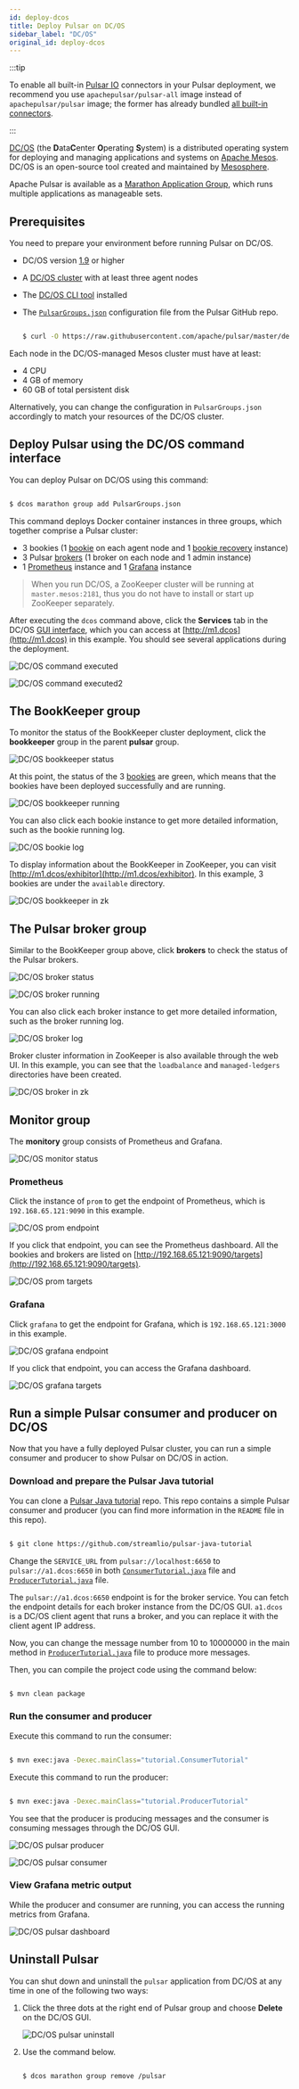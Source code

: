 ```yaml
---
id: deploy-dcos
title: Deploy Pulsar on DC/OS
sidebar_label: "DC/OS"
original_id: deploy-dcos
---
```


:::tip

To enable all built-in [Pulsar IO](io-overview.md) connectors in your Pulsar deployment, we recommend you use `apachepulsar/pulsar-all` image instead of `apachepulsar/pulsar` image; the former has already bundled [all built-in connectors](io-overview.md#working-with-connectors).

:::

[DC/OS](https://dcos.io/) (the <strong>D</strong>ata<strong>C</strong>enter <strong>O</strong>perating <strong>S</strong>ystem) is a distributed operating system for deploying and managing applications and systems on [Apache Mesos](http://mesos.apache.org/). DC/OS is an open-source tool created and maintained by [Mesosphere](https://mesosphere.com/).

Apache Pulsar is available as a [Marathon Application Group](https://mesosphere.github.io/marathon/docs/application-groups.html), which runs multiple applications as manageable sets.

## Prerequisites

You need to prepare your environment before running Pulsar on DC/OS.

* DC/OS version [1.9](https://docs.mesosphere.com/1.9/) or higher
* A [DC/OS cluster](https://docs.mesosphere.com/1.9/installing/) with at least three agent nodes
* The [DC/OS CLI tool](https://docs.mesosphere.com/1.9/cli/install/) installed
* The [`PulsarGroups.json`](https://github.com/apache/pulsar/blob/master/deployment/dcos/PulsarGroups.json) configuration file from the Pulsar GitHub repo.

  ```bash
  
  $ curl -O https://raw.githubusercontent.com/apache/pulsar/master/deployment/dcos/PulsarGroups.json
  
  ```

Each node in the DC/OS-managed Mesos cluster must have at least:

* 4 CPU
* 4 GB of memory
* 60 GB of total persistent disk

Alternatively, you can change the configuration in `PulsarGroups.json` accordingly to match your resources of the DC/OS cluster.

## Deploy Pulsar using the DC/OS command interface

You can deploy Pulsar on DC/OS using this command:

```bash

$ dcos marathon group add PulsarGroups.json

```

This command deploys Docker container instances in three groups, which together comprise a Pulsar cluster:

* 3 bookies (1 [bookie](reference-terminology.md#bookie) on each agent node and 1 [bookie recovery](http://bookkeeper.apache.org/docs/latest/admin/autorecovery/) instance)
* 3 Pulsar [brokers](reference-terminology.md#broker) (1 broker on each node and 1 admin instance)
* 1 [Prometheus](http://prometheus.io/) instance and 1 [Grafana](https://grafana.com/) instance


> When you run DC/OS, a ZooKeeper cluster will be running at `master.mesos:2181`, thus you do not have to install or start up ZooKeeper separately.

After executing the `dcos` command above, click the **Services** tab in the DC/OS [GUI interface](https://docs.mesosphere.com/latest/gui/), which you can access at [http://m1.dcos](http://m1.dcos) in this example. You should see several applications during the deployment.

![DC/OS command executed](/assets/dcos_command_execute.png)

![DC/OS command executed2](/assets/dcos_command_execute2.png)

## The BookKeeper group

To monitor the status of the BookKeeper cluster deployment, click the **bookkeeper** group in the parent **pulsar** group.

![DC/OS bookkeeper status](/assets/dcos_bookkeeper_status.png)

At this point, the status of the 3 [bookies](reference-terminology.md#bookie) are green, which means that the bookies have been deployed successfully and are running.
 
![DC/OS bookkeeper running](/assets/dcos_bookkeeper_run.png)
 
You can also click each bookie instance to get more detailed information, such as the bookie running log.

![DC/OS bookie log](/assets/dcos_bookie_log.png)

To display information about the BookKeeper in ZooKeeper, you can visit [http://m1.dcos/exhibitor](http://m1.dcos/exhibitor). In this example, 3 bookies are under the `available` directory.

![DC/OS bookkeeper in zk](/assets/dcos_bookkeeper_in_zookeeper.png)

## The Pulsar broker group

Similar to the BookKeeper group above, click **brokers** to check the status of the Pulsar brokers.

![DC/OS broker status](/assets/dcos_broker_status.png)

![DC/OS broker running](/assets/dcos_broker_run.png)

You can also click each broker instance to get more detailed information, such as the broker running log.

![DC/OS broker log](/assets/dcos_broker_log.png)

Broker cluster information in ZooKeeper is also available through the web UI. In this example, you can see that the `loadbalance` and `managed-ledgers` directories have been created.

![DC/OS broker in zk](/assets/dcos_broker_in_zookeeper.png)

## Monitor group

The **monitory** group consists of Prometheus and Grafana.

![DC/OS monitor status](/assets/dcos_monitor_status.png)

### Prometheus

Click the instance of `prom` to get the endpoint of Prometheus, which is `192.168.65.121:9090` in this example.

![DC/OS prom endpoint](/assets/dcos_prom_endpoint.png)

If you click that endpoint, you can see the Prometheus dashboard. All the bookies and brokers are listed on [http://192.168.65.121:9090/targets](http://192.168.65.121:9090/targets).

![DC/OS prom targets](/assets/dcos_prom_targets.png)

### Grafana

Click `grafana` to get the endpoint for Grafana, which is `192.168.65.121:3000` in this example.
 
![DC/OS grafana endpoint](/assets/dcos_grafana_endpoint.png)

If you click that endpoint, you can access the Grafana dashboard.

![DC/OS grafana targets](/assets/dcos_grafana_dashboard.png)

## Run a simple Pulsar consumer and producer on DC/OS

Now that you have a fully deployed Pulsar cluster, you can run a simple consumer and producer to show Pulsar on DC/OS in action.

### Download and prepare the Pulsar Java tutorial

You can clone a [Pulsar Java tutorial](https://github.com/streamlio/pulsar-java-tutorial) repo. This repo contains a simple Pulsar consumer and producer (you can find more information in the `README` file in this repo).

```bash

$ git clone https://github.com/streamlio/pulsar-java-tutorial

```

Change the `SERVICE_URL` from `pulsar://localhost:6650` to `pulsar://a1.dcos:6650` in both [`ConsumerTutorial.java`](https://github.com/streamlio/pulsar-java-tutorial/blob/master/src/main/java/tutorial/ConsumerTutorial.java) file and [`ProducerTutorial.java`](https://github.com/streamlio/pulsar-java-tutorial/blob/master/src/main/java/tutorial/ProducerTutorial.java) file.

The `pulsar://a1.dcos:6650` endpoint is for the broker service. You can fetch the endpoint details for each broker instance from the DC/OS GUI. `a1.dcos` is a DC/OS client agent that runs a broker, and you can replace it with the client agent IP address.

Now, you can change the message number from 10 to 10000000 in the main method in [`ProducerTutorial.java`](https://github.com/streamlio/pulsar-java-tutorial/blob/master/src/main/java/tutorial/ProducerTutorial.java) file to produce more messages.

Then, you can compile the project code using the command below:

```bash

$ mvn clean package

```

### Run the consumer and producer

Execute this command to run the consumer:

```bash

$ mvn exec:java -Dexec.mainClass="tutorial.ConsumerTutorial"

```

Execute this command to run the producer:

```bash

$ mvn exec:java -Dexec.mainClass="tutorial.ProducerTutorial"

```

You see that the producer is producing messages and the consumer is consuming messages through the DC/OS GUI.

![DC/OS pulsar producer](/assets/dcos_producer.png)

![DC/OS pulsar consumer](/assets/dcos_consumer.png)

### View Grafana metric output

While the producer and consumer are running, you can access the running metrics from Grafana.

![DC/OS pulsar dashboard](/assets/dcos_metrics.png)


## Uninstall Pulsar

You can shut down and uninstall the `pulsar` application from DC/OS at any time in one of the following two ways:

1. Click the three dots at the right end of Pulsar group and choose **Delete** on the DC/OS GUI.

   ![DC/OS pulsar uninstall](/assets/dcos_uninstall.png)

2. Use the command below.

   ```bash
   
   $ dcos marathon group remove /pulsar
   
   ```

